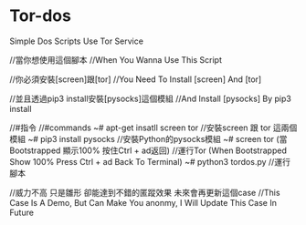 # Tor-dos
Simple Dos Scripts Use Tor Service

//當你想使用這個腳本
//When You Wanna Use This Script

//你必須安裝[screen]跟[tor]
//You Need To Install [screen] And [tor]

//並且透過pip3 install安裝[pysocks]這個模組
//And Install [pysocks] By pip3 install

//#指令
//#commands
~# apt-get insatll screen tor //安裝screen 跟 tor 這兩個模組
~# pip3 install pysocks //安裝Python的pysocks模組
~# screen tor (當Bootstrapped 顯示100% 按住Ctrl + ad返回) //運行Tor
              (When Bootstrapped Show 100% Press Ctrl + ad Back To Terminal)
~# python3 tordos.py //運行腳本

//威力不高 只是雛形 卻能達到不錯的匿蹤效果 未來會再更新這個case
//This Case Is A Demo, But Can Make You anonmy, I Will Update This Case In Future
